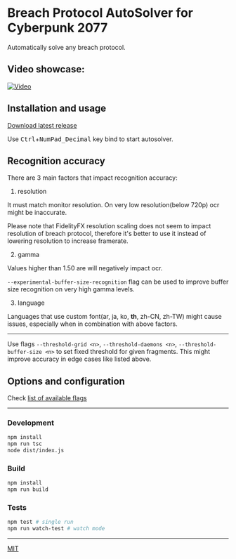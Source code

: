 # Breach Protocol AutoSolver for Cyberpunk 2077

Automatically solve any breach protocol.

## Video showcase:

[![Video](https://user-images.githubusercontent.com/10232391/111822212-d0fb0e80-88e3-11eb-82de-59fd4d8fd44b.png)](https://user-images.githubusercontent.com/10232391/111820491-dd7e6780-88e1-11eb-9fad-93cf1a07c82a.mp4)

## Installation and usage

[Download latest release](https://github.com/marcincichocki/breach-protocol-autosolver/releases/latest)

Use <kbd>Ctrl</kbd>+<kbd>NumPad_Decimal</kbd> key bind to start autosolver.

## Recognition accuracy

There are 3 main factors that impact recognition accuracy:

1. resolution

It must match monitor resolution. On very low resolution(below 720p) ocr might be inaccurate.

Please note that FidelityFX resolution scaling does not seem to impact resolution of breach protocol, therefore it's better to use it instead of lowering resolution to increase framerate.

2. gamma

Values higher than 1.50 are will negatively impact ocr.

`--experimental-buffer-size-recognition` flag can be used to improve buffer size recognition on very high gamma levels.

3. language

Languages that use custom font(ar, ja, ko, **th**, zh-CN, zh-TW) might cause issues, especially when in combination with above factors.

---

Use flags `--threshold-grid <n>`, `--threshold-daemons <n>`, `--threshold-buffer-size <n>` to set fixed threshold for given fragments. This might improve accuracy in edge cases like listed above.

## Options and configuration

Check [list of available flags](https://github.com/marcincichocki/breach-protocol-autosolver/tree/v1.6.1/src/platform-node/cli/options)

---

### Development

```bash
npm install
npm run tsc
node dist/index.js
```

### Build

```bash
npm install
npm run build
```

### Tests

```bash
npm test # single run
npm run watch-test # watch mode
```

---

[MIT](./LICENSE.md)

